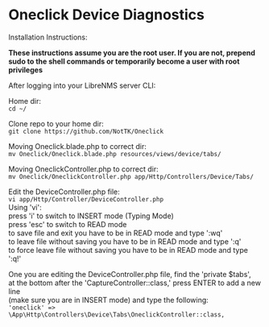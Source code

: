 # Oneclick Device Diagnostics


Installation Instructions:

**These instructions assume you are the root user. If you are not, prepend sudo to the shell commands or temporarily become a user with root privileges**

After logging into your LibreNMS server CLI:

Home dir: <br>
```cd ~/```

Clone repo to your home dir: <br>
```git clone https://github.com/NotTK/Oneclick```

Moving Oneclick.blade.php to correct dir: <br>
```mv Oneclick/Oneclick.blade.php resources/views/device/tabs/```

Moving OneclickController.php to correct dir: <br>
```mv Oneclick/OneclickController.php app/Http/Controllers/Device/Tabs/``` 

Edit the DeviceController.php file: <br>
```vi app/Http/Controller/DeviceController.php``` <br>
  Using 'vi': <br>
    press 'i' to switch to INSERT mode (Typing Mode) <br>
    press 'esc' to switch to READ mode <br>
    to save file and exit you have to be in READ mode and type ':wq' <br>
    to leave file without saving you have to be in READ mode and type ':q' <br>
    to force leave file without saving you have to be in READ mode and type ':q!' <br>

One you are editing the DeviceController.php file, find the 'private $tabs', <br>
at the bottom after the 'CaptureController::class,' press ENTER to add a new line <br>
(make sure you are in INSERT mode) and type the following: <br>
```'oneclick' => \App\Http\Controllers\Device\Tabs\OneclickController::class,``` 






